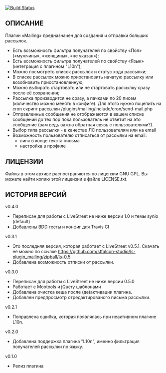 [![Build Status](https://travis-ci.org/stfalcon-studio/ls-plugin_mailing.png)](https://travis-ci.org/stfalcon-studio/ls-plugin_mailing)

ОПИСАНИЕ
--------

Плагин «Mailing» предназначен для создания и отправки больших рассылок.

* Есть возможность фильтра получателей по свойству «Пол» («мужчины»,
«женщины», «не указан»);
* Есть возможность фильтра получателей по свойству «Язык» (интеграция с плагином "L10n");
* Можно посмотреть список рассылок и статус хода рассылки;
* В списке рассылок можно приостановить начатую рассылку или возобновить приостановленную;
* Можно выбирать стартовать или не стартовать рассылку сразу после её сохранения;
* Рассылка производится не сразу, а пачками по 20 писем (количество можно
менять в конфиге). Для этого нужно поцепить на cron скрипт рассылки
/plugins/mailing/include/cron/send-mail.php
* Отправленные сообщения не отображаются в вашем списке сообщений до тех пор
пока пользователь не ответит на это сообщение (вам ведь важна обратная связь
с пользователями?).
* Выбор типа рассылки - в качестве ЛС пользователям или на email
* Возможность пользователю отписаться от рассылки на email:
  - линк в конце текста письма
  - настройка в профиле


ЛИЦЕНЗИИ
-------

Файлы в этом архиве распостраняются по лицензии GNU GPL. Вы можете найти копию
этой лицензии в файле LICENSE.txt.


ИСТОРИЯ ВЕРСИЙ
--------------
v0.4.0
- Переписан для работы с LiveStreet не ниже версии 1.0 и темы synio (default)
- Добавлены BDD тесты и конфиг для Travis CI

v0.3.1
- Это последняя версия, которая работает с LiveStreet v0.5.1. Скачать её можно по ссылке  https://github.com/stfalcon-studio/ls-plugin_mailing/zipball/ls-0.5
- Добавлена возможность отписки от рассылки.

v0.3.0
- Переписан для работы с LiveStreet не ниже версии 0.5.0
- Работает с Mootools и jQuery шаблонами
- Добавлена очистка кеша после (де)активации плагина.
- Добавлен предпросмотр отредактированого письма рассылки.

v0.2.1
- Поправлена ошибка, которая появлялась при неактивном плагине L10n.

v0.2.0
- Добавлена поддержка плагина "L10n", именно фильтрация получателей рассылки по языку.

v0.1.0
- Релиз плагина
